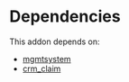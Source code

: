 # Dependencies

This addon depends on:

- [mgmtsystem](../../odoo-bringout-oca-management-system-mgmtsystem)
- [crm_claim](../../odoo-bringout-oca-crm-crm_claim)
